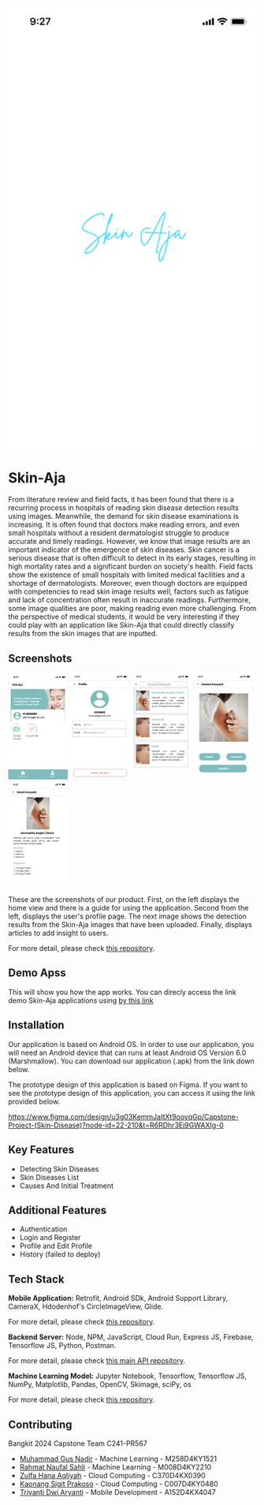
![download](https://github.com/C241-PR567/.github/blob/main/WhatsApp%20Image%202024-06-21%20at%2011.01.56.jpeg)
# Skin-Aja

From literature review and field facts, it has been found that there is a recurring process in hospitals of reading skin disease detection results using images. Meanwhile, the demand for skin disease examinations is increasing. It is often found that doctors make reading errors, and even small hospitals without a resident dermatologist struggle to produce accurate and timely readings. However, we know that image results are an important indicator of the emergence of skin diseases. Skin cancer is a serious disease that is often difficult to detect in its early stages, resulting in high mortality rates and a significant burden on society's health. Field facts show the existence of small hospitals with limited medical facilities and a shortage of dermatologists. Moreover, even though doctors are equipped with competencies to read skin image results well, factors such as fatigue and lack of concentration often result in inaccurate readings. Furthermore, some image qualities are poor, making reading even more challenging. From the perspective of medical students, it would be very interesting if they could play with an application like Skin-Aja that could directly classify results from the skin images that are inputted.

## Screenshots
<img src="https://github.com/C241-PR567/.github/blob/main/WhatsApp%20Image%202024-06-21%20at%2011.01.55%20(1).jpeg" width="24%"></img>
<img src="https://github.com/C241-PR567/.github/blob/main/WhatsApp%20Image%202024-06-21%20at%2011.01.56%20(1).jpeg" width="24%"></img>
<img src="https://github.com/C241-PR567/.github/blob/main/WhatsApp%20Image%202024-06-21%20at%2011.01.57.jpeg" width="24%"></img>
<img src="https://github.com/C241-PR567/.github/blob/main/WhatsApp%20Image%202024-06-21%20at%2011.00.49%20(2).jpeg" width="24%"></img>
<img src="https://github.com/C241-PR567/.github/blob/main/WhatsApp%20Image%202024-06-21%20at%2011.00.49%20(1).jpeg" width="24%"></img>

These are the screenshots of our product. First, on the left displays the home view and there is a guide for using the application. Second from the left, displays the user's profile page. The next image shows the detection results from the Skin-Aja images that have been uploaded. Finally, displays articles to add insight to users.

For more detail, please check [this repository](https://github.com/C241-PR567/MD).

## Demo Apss
This will show you how the app works. You can direcly access the link demo Skin-Aja applications using [by this link]()

## Installation
Our application is based on Android OS. In order to use our application, you will need an Android device that can runs at least Android OS Version 6.0 (Marshmallow). You can download our application (.apk) from the link down below.



The prototype design of this application is based on Figma. If you want to see the prototype design of this application, you can access it using the link provided below.

https://www.figma.com/design/u3g03KemmJaItXt9oovqGp/Capstone-Project-(Skin-Disease)?node-id=22-210&t=R6RDhr3Ej9GWAXIg-0

## Key Features
- Detecting Skin Diseases
- Skin Diseases List
- Causes And Initial Treatment

## Additional Features
- Authentication
- Login and Register
- Profile and Edit Profile
- History (failed to deploy)

## Tech Stack
**Mobile Application:** Retrofit, Android SDk, Android Support Library, CameraX, Hdodenhof's CircleImageView, Glide. 

For more detail, please check [this repository](https://github.com/C241-PR567/MD).

**Backend Server:** Node, NPM, JavaScript, Cloud Run, Express JS, Firebase, Tensorflow JS, Python, Postman. 

For more detail, please check [this main API repository](https://github.com/C241-PR567/CC).

**Machine Learning Model:** Jupyter Notebook, Tensorflow, Tensorflow JS, NumPy, Matplotlib, Pandas, OpenCV, Skimage, sciPy, os

For more detail, please check [this repository](https://github.com/C241-PR567/ML).

## Contributing
Bangkit 2024 Capstone Team C241-PR567
- [Muhammad Gus Nadir]() - Machine Learning - M258D4KY1521
- [Rahmat Naufal Sahli]() - Machine Learning - M008D4KY2210
- [Zulfa Hana Aqliyah](https://www.linkedin.com/in/zulfa-hana-aqliyah-592933298/) - Cloud Computing - C370D4KX0390
- [Kaonang Sigit Prakoso](https://www.linkedin.com/in/kaonang-sigit-prakoso-b6b9622a0/) - Cloud Computing - C007D4KY0480
- [Triyanti Dwi Aryanti]() - Mobile Development - A152D4KX4047
